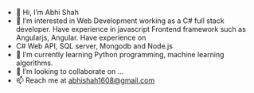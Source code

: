 - 👋 Hi, I’m Abhi Shah
- 👀 I’m interested in Web Development working as a C# full stack developer. Have experience in javascript Frontend framework such as Angularjs, Angular. Have experience on
- C# Web API, SQL server, Mongodb and Node.js 
- 🌱 I’m currently learning Python programming, machine learning algorithms.
- 💞️ I’m looking to collaborate on ...
- 📫 Reach me at abhishah1608@gmail.com

<!---
abhishah1608/abhishah1608 is a ✨ special ✨ repository because its `README.md` (this file) appears on your GitHub profile.
You can click the Preview link to take a look at your changes.
--->
